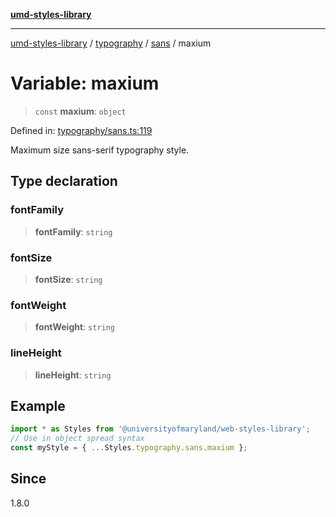 [**umd-styles-library**](../../../../README.md)

***

[umd-styles-library](../../../../modules.md) / [typography](../../../README.md) / [sans](../README.md) / maxium

# Variable: maxium

> `const` **maxium**: `object`

Defined in: [typography/sans.ts:119](https://github.com/UMD-Digital/design-system/blob/8c958a0419ab79ba8bcba0aabd12f79a69ac5834/packages/styles/source/typography/sans.ts#L119)

Maximum size sans-serif typography style.

## Type declaration

### fontFamily

> **fontFamily**: `string`

### fontSize

> **fontSize**: `string`

### fontWeight

> **fontWeight**: `string`

### lineHeight

> **lineHeight**: `string`

## Example

```typescript
import * as Styles from '@universityofmaryland/web-styles-library';
// Use in object spread syntax
const myStyle = { ...Styles.typography.sans.maxium };
```

## Since

1.8.0
